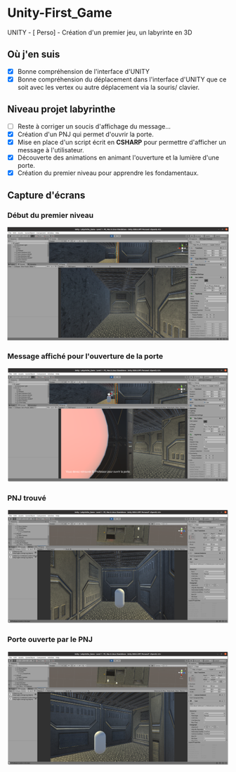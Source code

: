 # Unity-First_Game

UNITY - [ Perso] - Création d'un premier jeu, un labyrinte en 3D

## Où j'en suis

- [x] Bonne compréhension de l'interface d'UNITY
- [x] Bonne compréhension du déplacement dans l'interface d'UNITY que ce soit avec les vertex ou autre déplacement via la souris/ clavier.

## Niveau projet labyrinthe

- [ ] Reste à corriger un soucis d'affichage du message...
- [x] Création d'un PNJ qui permet d'ouvrir la porte.
- [x] Mise en place d'un script écrit en **CSHARP** pour permettre d'afficher un message à l'utilisateur.
- [x] Découverte des animations en animant l'ouverture et la lumière d'une porte.
- [x] Création du premier niveau pour apprendre les fondamentaux.

## Capture d'écrans

### Début du premier niveau

![Début du premier niveau](https://github.com/Zyrass/Unity-First_Game/blob/master/images/start.png?raw=true)

### Message affiché pour l'ouverture de la porte

![Message affiché pour l'ouverture de la porte](https://github.com/Zyrass/Unity-First_Game/blob/master/images/message_open_door.png?raw=true)

### PNJ trouvé

![PNJ trouvé](https://github.com/Zyrass/Unity-First_Game/blob/master/images/pnj_ok.png?raw=true)

### Porte ouverte par le PNJ

![Porte ouverte par le PNJ](https://github.com/Zyrass/Unity-First_Game/blob/master/images/door_open.png?raw=true)
